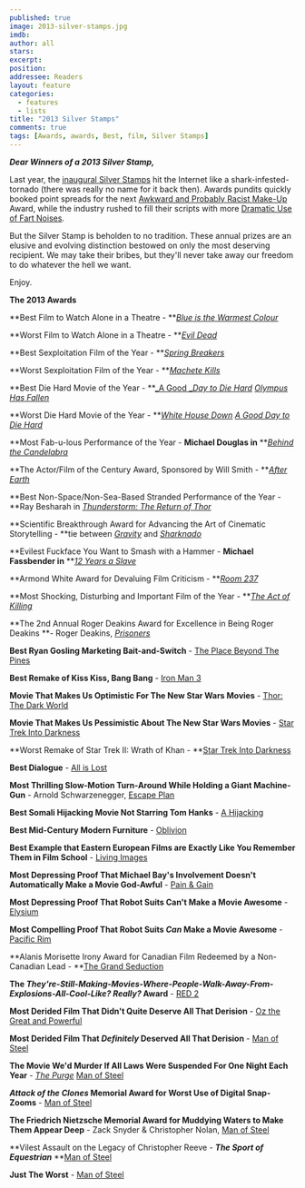 ```yaml
---
published: true
image: 2013-silver-stamps.jpg
imdb: 
author: all 
stars: 
excerpt: 
position: 
addressee: Readers
layout: feature
categories:
  - features
  - lists
title: "2013 Silver Stamps"
comments: true
tags: [Awards, awards, Best, film, Silver Stamps]
---
```


_**Dear Winners of a 2013 Silver Stamp,**_

Last year, the [inaugural Silver Stamps][3] hit the Internet like a shark-infested-tornado (there was really no name for it back then). Awards pundits quickly booked point spreads for the next [Awkward and Probably Racist Make-Up][4] Award, while the industry rushed to fill their scripts with more [Dramatic Use of Fart Noises][5].

   [3]: /content/2012/12/21/2012-silver-stamps.html
   [4]: /content/2012/9/10/cloud-atlas.html
   [5]: /content/2012/10/9/the-master.html

But the Silver Stamp is beholden to no tradition. These annual prizes are an elusive and evolving distinction bestowed on only the most deserving recipient. We may take their bribes, but they'll never take away our freedom to do whatever the hell we want.

Enjoy.

**The 2013 Awards**

**Best Film to Watch Alone in a Theatre - **[_Blue is the Warmest Colour_][6]

   [6]: /content/2013/11/18/blue-is-the-warmest-colour.html

**Worst Film to Watch Alone in a Theatre - **[_Evil Dead_][7]

   [7]: /content/2013/4/5/evil-dead.html

**Best Sexploitation Film of the Year - **[_Spring Breakers_][8]

   [8]: /content/2013/3/28/spring-breakers.html

**Worst Sexploitation Film of the Year - **[_Machete Kills_][9]

   [9]: /content/2013/10/9/machete-kills.html

**Best Die Hard Movie of the Year - **[_A Good _][10]_[Day to Die Hard][10]  [Olympus Has Fallen][11]_

   [10]: /content/2013/2/15/a-good-day-to-die-hard.html
   [11]: /content/2013/3/22/olympus-has-fallen.html

**Worst Die Hard Movie of the Year - **_[White House Down][12]  [A Good Day to Die Hard ][13]_

   [12]: /content/2013/6/28/white-house-down.html
   [13]: /content/2013/2/15/a-good-day-to-die-hard.html

**Most Fab-u-lous Performance of the Year - **Michael Douglas in** **[_Behind the Candelabra_][14]

   [14]: /content/2013/5/29/behind-the-candelabra.html

**The Actor/Film of the Century Award, Sponsored by Will Smith - **[_After Earth_][15]

   [15]: /content/2013/6/7/after-earth.html

**Best Non-Space/Non-Sea-Based Stranded Performance of the Year - **Ray Besharah in [_Thunderstorm: The Return of Thor_][16]

   [16]: /content/2013/11/6/thunderstorm-the-return-of-thor.html

**Scientific Breakthrough Award for Advancing the Art of Cinematic Storytelling - **tie between [_Gravity_][17] and [_Sharknado_][18]

   [17]: /content/2013/10/4/gravity.html
   [18]: /content/2013/7/17/sharknado.html

**Evilest Fuckface You Want to Smash with a Hammer - **Michael Fassbender in** **[_12 Years a Slave_][19]

   [19]: /content/2013/11/13/12-years-a-slave.html

**Armond White Award for Devaluing Film Criticism - **[_Room 237_][20]

   [20]: /content/2013/4/9/room-237.html

**Most Shocking, Disturbing and Important Film of the Year - **[_The Act of Killing_][21]

   [21]: /content/2013/9/13/the-act-of-killing.html

**The 2nd Annual Roger Deakins Award for Excellence in Being Roger Deakins **- Roger Deakins, [_Prisoners_][22] 

   [22]: /content/2013/9/10/prisoners.html

**Best Ryan Gosling Marketing Bait-and-Switch** - [The Place Beyond The Pines][23]

   [23]: /content/2013/4/12/the-place-beyond-the-pines.html

**Best Remake of Kiss Kiss, Bang Bang** - [Iron Man 3][24]

   [24]: /content/2013/5/3/iron-man-3.html

**Movie That Makes Us Optimistic For The New Star Wars Movies** - [Thor: The Dark World][25]

   [25]: /content/2013/11/8/thor-the-dark-world.html

**Movie That Makes Us Pessimistic About The New Star Wars Movies** - [Star Trek Into Darkness][26]

   [26]: /content/2013/5/16/star-trek-into-darkness.html

**Worst Remake of Star Trek II: Wrath of Khan - **[Star Trek Into Darkness][27]

   [27]: /content/2013/5/16/star-trek-into-darkness.html

**Best Dialogue** - [All is Lost][28] 

   [28]: /content/2013/10/25/all-is-lost.html

**Most Thrilling Slow-Motion Turn-Around While Holding a Giant Machine-Gun** - Arnold Schwarzenegger, [Escape Plan][29] 

   [29]: /content/2013/10/21/escape-plan.html

**Best Somali Hijacking Movie Not Starring Tom Hanks** - [A Hijacking][30]

   [30]: /content/2013/8/20/a-hijacking.html

**Best Mid-Century Modern Furniture** - [Oblivion][31]

   [31]: /content/2013/4/19/oblivion.html

**Best Example that Eastern European Films are Exactly Like You Remember Them in Film School** - [Living Images ][32]

   [32]: /content/2013/11/20/living-images.html

**Most Depressing Proof That Michael Bay's Involvement Doesn't Automatically Make a Movie God-Awful** - [Pain & Gain][33] 

   [33]: /content/2013/4/26/pain-gain.html

**Most Depressing Proof That Robot Suits Can't Make a Movie Awesome** - [Elysium][34]

   [34]: /content/2013/8/9/elysium.html

**Most Compelling Proof That Robot Suits _Can_ Make a Movie Awesome** - [Pacific Rim][35]

   [35]: /content/2013/7/11/pacific-rim.html

**Alanis Morisette Irony Award for Canadian Film Redeemed by a Non-Canadian Lead - **[The Grand Seduction][36]

   [36]: /content/2013/9/18/the-grand-seduction.html

**The _They're-Still-Making-Movies-Where-People-Walk-Away-From-Explosions-All-Cool-Like? Really?_ Award** - [RED 2][37]

   [37]: /content/2013/7/20/red-2.html

**Most Derided Film That Didn't Quite Deserve All That Derision** - [Oz the Great and Powerful][38]

   [38]: /content/2013/3/8/oz-the-great-and-powerful.html

**Most Derided Film That _Definitely_ Deserved All That Derision** - [Man of Steel][39] 

   [39]: /content/2013/6/14/man-of-steel.html

**The Movie We'd Murder If All Laws Were Suspended For One Night Each Year** - [_The Purge_][40]  [Man of Steel][41]

   [40]: /content/2013/6/13/the-purge.html
   [41]: /content/2013/6/14/man-of-steel.html

**_Attack of the Clones_ Memorial Award for Worst Use of Digital Snap-Zooms** - [Man of Steel][42]

   [42]: /content/2013/6/14/man-of-steel.html

**The Friedrich Nietzsche Memorial Award for Muddying Waters to Make Them Appear Deep** - Zack Snyder & Christopher Nolan, [Man of Steel][43]

   [43]: /content/2013/6/14/man-of-steel.html

**Vilest Assault on the Legacy of Christopher Reeve - **_The Sport of Equestrian_** **[Man of Steel][44]

   [44]: /content/2013/6/14/man-of-steel.html

**Just The Worst** - [Man of Steel][45]

   [45]: /content/2013/6/14/man-of-steel.html